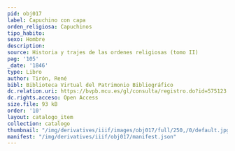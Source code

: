 ```yaml
---
pid: obj017
label: Capuchino con capa
orden_religiosa: Capuchinos
tipo_habito: 
sexo: Hombre
description: 
source: Historia y trajes de las ordenes religiosas (tomo II)
pag: '105'
_date: '1846'
type: Libro
author: Tirón, René
bibl: Biblioteca Virtual del Patrimonio Bibliográfico
dc.relation.uri: https://bvpb.mcu.es/gl/consulta/registro.do?id=575123
dc.rights.acceso: Open Access
size.file: 93 kB
order: '10'
layout: catalogo_item
collection: catalogo
thumbnail: "/img/derivatives/iiif/images/obj017/full/250,/0/default.jpg"
manifest: "/img/derivatives/iiif/obj017/manifest.json"
---
```

